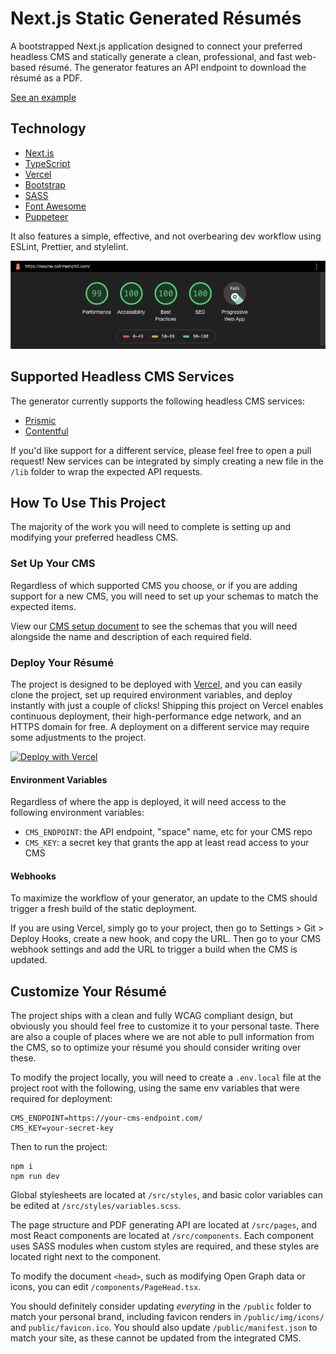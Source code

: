 # Next.js Static Generated Résumés

A bootstrapped Next.js application designed to connect your preferred headless CMS and statically generate a clean, professional, and fast web-based résumé. The generator features an API endpoint to download the résumé as a PDF.

[See an example](https://resume.colinhemphill.com)

## Technology

- [Next.js](https://nextjs.org)
- [TypeScript](https://www.typescriptlang.org/)
- [Vercel](https://vercel.com/)
- [Bootstrap](https://getbootstrap.com/)
- [SASS](https://sass-lang.com/)
- [Font Awesome](https://fontawesome.com/)
- [Puppeteer](https://developers.google.com/web/tools/puppeteer)

It also features a simple, effective, and not overbearing dev workflow using ESLint, Prettier, and stylelint.

![Screenshot of the application's Lighthouse score showing a 99 in "Performance", a 100 in "Accessibility", a 100 in "Best Practices", a 100 in "SEO", and that "Progressive Web App" is active.](lighthouse.png)

## Supported Headless CMS Services

The generator currently supports the following headless CMS services:

- [Prismic](https://prismic.io/)
- [Contentful](https://www.contentful.com)

If you'd like support for a different service, please feel free to open a pull request! New services can be integrated by simply creating a new file in the `/lib` folder to wrap the expected API requests.

## How To Use This Project

The majority of the work you will need to complete is setting up and modifying your preferred headless CMS.

### Set Up Your CMS

Regardless of which supported CMS you choose, or if you are adding support for a new CMS, you will need to set up your schemas to match the expected items.

View our [CMS setup document](README-CMS.md) to see the schemas that you will need alongside the name and description of each required field.

### Deploy Your Résumé

The project is designed to be deployed with [Vercel](https://vercel.com), and you can easily clone the project, set up required environment variables, and deploy instantly with just a couple of clicks! Shipping this project on Vercel enables continuous deployment, their high-performance edge network, and an HTTPS domain for free. A deployment on a different service may require some adjustments to the project.

[![Deploy with Vercel](https://vercel.com/button)](https://vercel.com/new/git/external?repository-url=https%3A%2F%2Fgithub.com%2Fcolinhemphill%2Fnextjs-resume-generator&env=CMS_ENDPOINT,CMS_KEY&envDescription=This%20application%20requires%20the%20API%20endpoint%20for%20your%20CMS%20integration%20as%20well%20as%20the%20access%20key%20for%20that%20CMS.&project-name=nextjs-static-resume-generator&repository-name=nextjs-static-resume-generator&demo-title=Colin%20Hemphill's%20R%C3%A9sum%C3%A9&demo-description=A%20statically%20generated%20r%C3%A9sum%C3%A9%20built%20in%20Next.js%20and%20integrated%20with%20the%20Prismic%20headless%20CMS.&demo-url=https%3A%2F%2Fresume.colinhemphill.com)

#### Environment Variables

Regardless of where the app is deployed, it will need access to the following environment variables:

- `CMS_ENDPOINT`: the API endpoint, "space" name, etc for your CMS repo
- `CMS_KEY`: a secret key that grants the app at least read access to your CMS

#### Webhooks

To maximize the workflow of your generator, an update to the CMS should trigger a fresh build of the static deployment.

If you are using Vercel, simply go to your project, then go to Settings > Git > Deploy Hooks, create a new hook, and copy the URL. Then go to your CMS webhook settings and add the URL to trigger a build when the CMS is updated.

## Customize Your Résumé

The project ships with a clean and fully WCAG compliant design, but obviously you should feel free to customize it to your personal taste. There are also a couple of places where we are not able to pull information from the CMS, so to optimize your résumé you should consider writing over these.

To modify the project locally, you will need to create a `.env.local` file at the project root with the following, using the same env variables that were required for deployment:

```shell
CMS_ENDPOINT=https://your-cms-endpoint.com/
CMS_KEY=your-secret-key
```

Then to run the project:

```shell
npm i
npm run dev
```

Global stylesheets are located at `/src/styles`, and basic color variables can be edited at `/src/styles/variables.scss`.

The page structure and PDF generating API are located at `/src/pages`, and most React components are located at `/src/components`. Each component uses SASS modules when custom styles are required, and these styles are located right next to the component.

To modify the document `<head>`, such as modifying Open Graph data or icons, you can edit `/components/PageHead.tsx`.

You should definitely consider updating _everyting_ in the `/public` folder to match your personal brand, including favicon renders in `/public/img/icons/` and `public/favicon.ico`. You should also update `/public/manifest.json` to match your site, as these cannot be updated from the integrated CMS.
